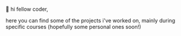 🐧 hi fellow coder,

here you can find some of the projects i've worked on, mainly during specific courses (hopefully some personal ones soon!)

<!---
kmillee/kmillee is a ✨ special ✨ repository because its `README.md` (this file) appears on your GitHub profile.
You can click the Preview link to take a look at your changes.
--->
